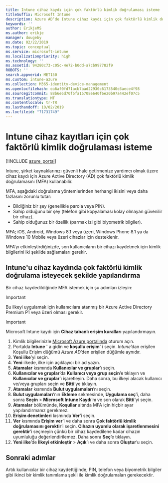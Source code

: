 ```yaml
---
title: Intune cihaz kaydı için çok faktörlü kimlik doğrulaması isteme
titleSuffix: Microsoft Intune
description: Azure AD’de Intune cihaz kaydı için çok faktörlü kimlik doğrulaması isteme.
keywords: ''
author: ErikjeMS
ms.author: erikje
manager: dougeby
ms.date: 02/22/2019
ms.topic: conceptual
ms.service: microsoft-intune
ms.localizationpriority: high
ms.technology: ''
ms.assetid: 94280c73-c05c-4e72-b0dd-a7cb997782f9
ROBOTS: ''
search.appverid: MET150
ms.custom: intune-azure
ms.collection: M365-identity-device-management
ms.openlocfilehash: ea6af0fd71acb7aad22930c6173540e3aece4f98
ms.sourcegitcommit: 88b6e6d70f5fa15708e640f6e20b97a442ef07c5
ms.translationtype: MT
ms.contentlocale: tr-TR
ms.lasthandoff: 10/02/2019
ms.locfileid: "71731749"
---
```

# <a name="require-multi-factor-authentication-for-intune-device-enrollments"></a>Intune cihaz kayıtları için çok faktörlü kimlik doğrulaması isteme

[!INCLUDE [azure_portal](../includes/azure_portal.md)]

Intune, şirket kaynaklarınızı güvenli hale getirmenize yardımcı olmak üzere cihaz kaydı için Azure Active Directory (AD) çok faktörlü kimlik doğrulamasını (MFA) kullanabilir.

MFA, aşağıdaki doğrulama yöntemlerinden herhangi ikisini veya daha fazlasını zorunlu tutar:

- Bildiğiniz bir şey (genellikle parola veya PIN).
- Sahip olduğunu bir şey (telefon gibi kopyalaması kolay olmayan güvenilir bir cihaz).
- Sahip olduğunuz bir özellik (parmak izi gibi biyometrik bilgiler).

MFA; iOS, Android, Windows 8.1 veya üzeri, Windows Phone 8.1 ya da Windows 10 Mobile veya üzeri cihazlar için desteklenir.

MFA’yı etkinleştirdiğinizde, son kullanıcıların bir cihazı kaydetmek için kimlik bilgilerini iki şekilde sağlamaları gerekir.

## <a name="configure-intune-to-require-multi-factor-authentication-at-device-enrollment"></a>Intune'u cihaz kaydında çok faktörlü kimlik doğrulama isteyecek şekilde yapılandırma

Bir cihaz kaydedildiğinde MFA istemek için şu adımları izleyin:

>[!Important]
>Bu ilkeyi uygulamak için kullanıcılara atanmış bir Azure Active Directory Premium P1 veya üzeri olması gerekir.

>[!Important]
>Microsoft Intune kaydı için **Cihaz tabanlı erişim kuralları** yapılandırmayın.

1. Kimlik bilgilerinizle [Microsoft Azure portalında](https://portal.azure.com) oturum açın.
2. Portalda **Intune** ' a gidin ve **koşullu erişim**' i seçin. *Intune*’dan erişilen Koşullu Erişim düğümü *Azure AD*’den erişilen düğümle aynıdır.
4. **Yeni ilke**’yi seçin.
5. **Yeni** ilkede, ilke için açıklayıcı bir ad yazın.
6. **Atamalar** kısmında **Kullanıcılar ve gruplar**’ı seçin. 
7. **Kullanıcılar ve gruplar**’da **Kullanıcı veya grup seçin**’e tıklayın ve **Kullanıcılar ve gruplar**’ı işaretleyin. Daha sonra, bu ilkeyi alacak kullanıcı ve/veya grupları seçin ve **Bitti**’ye tıklayın.
8. **Atamalar** kısmında **Bulut uygulamaları**’nı seçin.
9. **Bulut uygulamaları**‘nın **Ekleme** sekmesinde, **Uygulama seç**’i, daha sonra **Seçin** > **Microsoft Intune Kaydı**’nı ve son olarak **Bitti**’yi seçin.
10. **Atamalar** bölümünde, **Koşullar** altında MFA için hiçbir ayar yapılandırmanız gerekmez.
11. **Erişim denetimleri** kısmında **Ver**’i seçin.
12. **Ver** kısmında **Erişim ver**’i ve daha sonra **Çok faktörlü kimlik doğrulamasını gerektir**’i seçin. **Cihazın uyumlu olarak işaretlenmesini gerektir**’i seçmeyin çünkü bir cihaz kaydedilene kadar cihazın uyumluluğu değerlendirilemez. Daha sonra **Seç**’e tıklayın.
13. **Yeni ilke**’de **İlkeyi etkinleştir** > **Açık**’ı ve daha sonra **Oluştur**’u seçin.



## <a name="next-steps"></a>Sonraki adımlar

Artık kullanıcılar bir cihaz kaydettiğinde; PIN, telefon veya biyometrik bilgiler gibi ikinci bir kimlik tanımlama şekli ile kimlik doğrulamaları gerekecektir.
